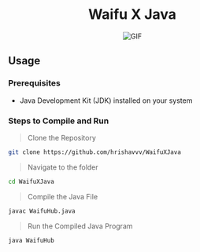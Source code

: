 <div align="center">
  <h1>Waifu X Java</h1>
  <img src="https://media.giphy.com/media/WcV8z3PXc7ZmjGQ7s0/giphy.gif" alt="GIF">
</div>

## Usage

### Prerequisites
- Java Development Kit (JDK) installed on your system

### Steps to Compile and Run

> Clone the Repository
```sh
git clone https://github.com/hrishavvv/WaifuXJava
```
> Navigate to the folder
```sh
cd WaifuXJava
```

> Compile the Java File
```sh
javac WaifuHub.java
```

> Run the Compiled Java Program
```sh
java WaifuHub
```

